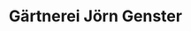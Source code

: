 ---
title: "Gärtnerei Jörn Genster"
url: /luedenscheid/gaertnerei-joern-genster/
shop: Garten-Center
---